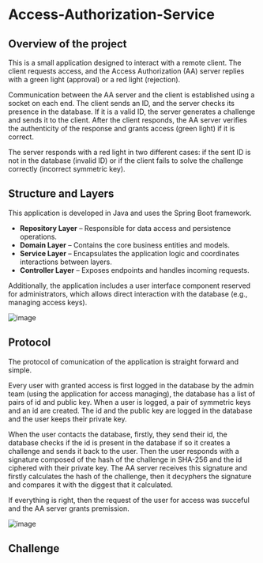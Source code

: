 # Access-Authorization-Service
## Overview of the project
This is a small application designed to interact with a remote client. The client requests access, and the Access Authorization (AA) server replies with a green light (approval) or a red light (rejection).

Communication between the AA server and the client is established using a socket on each end. The client sends an ID, and the server checks its presence in the database. If it is a valid ID, the server generates a challenge and sends it to the client. After the client responds, the AA server verifies the authenticity of the response and grants access (green light) if it is correct.

The server responds with a red light in two different cases: if the sent ID is not in the database (invalid ID) or if the client fails to solve the challenge correctly (incorrect symmetric key).

## Structure and Layers
This application is developed in Java and uses the Spring Boot framework.

- **Repository Layer** – Responsible for data access and persistence operations.
- **Domain Layer** – Contains the core business entities and models.
- **Service Layer** – Encapsulates the application logic and coordinates interactions between layers.
- **Controller Layer** – Exposes endpoints and handles incoming requests.


Additionally, the application includes a user interface component reserved for administrators, which allows direct interaction with the database (e.g., managing access keys).

![image](https://github.com/user-attachments/assets/e8958d29-23eb-4eb6-936e-a887722271f7)

## Protocol
The protocol of comunication of the application is straight forward and simple. 

Every user with granted access is first logged in the database by the admin team (using the application for access managing), the database has a list of pairs of id and public key. When a user is logged, a pair of symmetric keys and an id are created. The id and the public key are logged in the database and the user keeps their private key.

When the user contacts the database, firstly, they send their id, the database checks if the id is present in the database if so it creates a challenge and sends it back to the user. Then the user responds with a signature composed of the hash of the challenge in SHA-256 and the id ciphered with their private key. The AA server receives this signature and firstly calculates the hash of the challenge, then it decyphers the signature and compares it with the diggest that it calculated. 

If everything is right, then the request of the user for access was succeful and the AA server grants premission.

![image](https://github.com/user-attachments/assets/d2b008a6-c97e-4750-922c-e472f48513a9)

## Challenge
